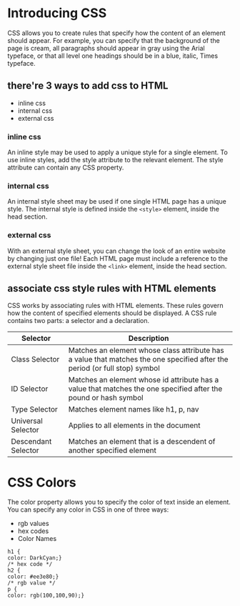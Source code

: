 # Introducing CSS

CSS allows you to create rules that specify how the content of an element should appear.
For example, you can specify that the background of the page is cream, all paragraphs should
appear in gray using the Arial typeface, or that all level one headings should be in a blue, italic, Times typeface.

## there're 3 ways to add css to HTML

- inline css
- internal css
- external css

### inline css
An inline style may be used to apply a unique style for a single element.
To use inline styles, add the style attribute to the relevant element. The style attribute can contain any CSS property.

### internal css
An internal style sheet may be used if one single HTML page has a unique style.
The internal style is defined inside the `<style>` element, inside the head section.

### external css
With an external style sheet, you can change the look of an entire website by changing just one file!
Each HTML page must include a reference to the external style sheet file inside the `<link>` element, inside the head section.

## associate css style rules with HTML elements

CSS works by associating rules with HTML elements. These rules govern
how the content of specified elements should be displayed. A CSS rule
contains two parts: a selector and a declaration.

|  Selector 	|   Description	|
|---	|---	|
|   Class Selector	|   Matches an element whose class attribute has a value that matches the one specified after the period (or full stop) symbol	|   	
|   ID Selector	|   Matches an element whose id attribute has a value that matches the one specified after the pound or hash symbol	| 
|   Type Selector	|   Matches element names like h1, p, nav	|   	
|   Universal Selector	|   Applies to all elements in the document	| 
|   Descendant Selector	|  Matches an element that is a descendent of another specified element 	|   	



# CSS Colors

The color property allows you to specify the color of text inside an element.
You can specify any color in CSS in one of three ways:

- rgb values
- hex codes
- Color Names


```/* color name */
h1 {
color: DarkCyan;}
/* hex code */
h2 {
color: #ee3e80;}
/* rgb value */
p {
color: rgb(100,100,90);}
```